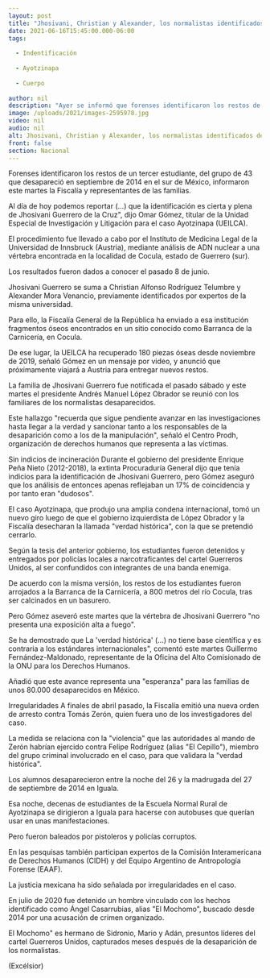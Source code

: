 ```yaml
---
layout: post
title: "Jhosivani, Christian y Alexander, los normalistas identificados de Ayotzinapa"
date: 2021-06-16T15:45:00.000-06:00
tags:
  
  - Indentificación
  
  - Ayotzinapa
  
  - Cuerpo
  
author: nil
description: "Ayer se informó que forenses identificaron los restos de Jhosivani Guerrero de la Cruz; reiteran que la llamada ‘verdad histórica’ no tiene base científica"
image: /uploads/2021/images-2595978.jpg
video: nil
audio: nil
alt: Jhosivani, Christian y Alexander, los normalistas identificados de Ayotzinapa
front: false
section: Nacional
---
```


Forenses identificaron los restos de un tercer estudiante, del grupo de 43 que desapareció en septiembre de 2014 en el sur de México, informaron este martes la Fiscalía y representantes de las familias.

Al día de hoy podemos reportar (...) que la identificación es cierta y plena de Jhosivani Guerrero de la Cruz", dijo Omar Gómez, titular de la Unidad Especial de Investigación y Litigación para el caso Ayotzinapa (UEILCA).

El procedimiento fue llevado a cabo por el Instituto de Medicina Legal de la Universidad de Innsbruck (Austria), mediante análisis de ADN nuclear a una vértebra encontrada en la localidad de Cocula, estado de Guerrero (sur).

Los resultados fueron dados a conocer el pasado 8 de junio.

Jhosivani Guerrero se suma a Christian Alfonso Rodríguez Telumbre y Alexander Mora Venancio, previamente identificados por expertos de la misma universidad.

Para ello, la Fiscalía General de la República ha enviado a esa institución fragmentos óseos encontrados en un sitio conocido como Barranca de la Carnicería, en Cocula.

De ese lugar, la UEILCA ha recuperado 180 piezas óseas desde noviembre de 2019, señaló Gómez en un mensaje por video, y anunció que próximamente viajará a Austria para entregar nuevos restos.

La familia de Jhosivani Guerrero fue notificada el pasado sábado y este martes el presidente Andrés Manuel López Obrador se reunió con los familiares de los normalistas desaparecidos.

Este hallazgo "recuerda que sigue pendiente avanzar en las investigaciones hasta llegar a la verdad y sancionar tanto a los responsables de la desaparición como a los de la manipulación", señaló el Centro Prodh, organización de derechos humanos que representa a las víctimas.

Sin indicios de incineración 
Durante el gobierno del presidente Enrique Peña Nieto (2012-2018), la extinta Procuraduría General dijo que tenía indicios para la identificación de Jhosivani Guerrero, pero Gómez aseguró que los análisis de entonces apenas reflejaban un 17% de coincidencia y por tanto eran "dudosos".

El caso Ayotzinapa, que produjo una amplia condena internacional, tomó un nuevo giro luego de que el gobierno izquierdista de López Obrador y la Fiscalía desecharan la llamada "verdad histórica", con la que se pretendió cerrarlo.

Según la tesis del anterior gobierno, los estudiantes fueron detenidos y entregados por policías locales a narcotraficantes del cartel Guerreros Unidos, al ser confundidos con integrantes de una banda enemiga.

De acuerdo con la misma versión, los restos de los estudiantes fueron arrojados a la Barranca de la Carnicería, a 800 metros del río Cocula, tras ser calcinados en un basurero.

Pero Gómez aseveró este martes que la vértebra de Jhosivani Guerrero "no presenta una exposición alta a fuego".

Se ha demostrado que La 'verdad histórica' (...) no tiene base científica y es contraria a los estándares internacionales", comentó este martes Guillermo Fernández-Maldonado, representante de la Oficina del Alto Comisionado de la ONU para los Derechos Humanos.

Añadió que este avance representa una "esperanza" para las familias de unos 80.000 desaparecidos en México.

Irregularidades
A finales de abril pasado, la Fiscalía emitió una nueva orden de arresto contra Tomás Zerón, quien fuera uno de los investigadores del caso.

La medida se relaciona con la "violencia" que las autoridades al mando de Zerón habrían ejercido contra Felipe Rodríguez (alias "El Cepillo"), miembro del grupo criminal involucrado en el caso, para que validara la "verdad histórica".

Los alumnos desaparecieron entre la noche del 26 y la madrugada del 27 de septiembre de 2014 en Iguala.

Esa noche, decenas de estudiantes de la Escuela Normal Rural de Ayotzinapa se dirigieron a Iguala para hacerse con autobuses que querían usar en unas manifestaciones.

Pero fueron baleados por pistoleros y policías corruptos.

En las pesquisas también participan expertos de la Comisión Interamericana de Derechos Humanos (CIDH) y del Equipo Argentino de Antropología Forense (EAAF).

La justicia mexicana ha sido señalada por irregularidades en el caso.

En julio de 2020 fue detenido un hombre vinculado con los hechos identificado como Ángel Casarrubias, alias "El Mochomo", buscado desde 2014 por una acusación de crimen organizado.

El Mochomo" es hermano de Sidronio, Mario y Adán, presuntos líderes del cartel Guerreros Unidos, capturados meses después de la desaparición de los normalistas.

(Excélsior)